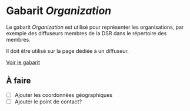 # Gabarit _Organization_

Le gabarit _Organization_ est utilisé pour représenter les organisations, par exemple des diffuseurs membres de la DSR dans le répertoire des membres.

Il doit être utilisé sur la page dédiée à un diffuseur.

[Voir le gabarit](organization.json)

## À faire

- [ ] Ajouter les coordonnées géographiques
- [ ] Ajouter le point de contact?
